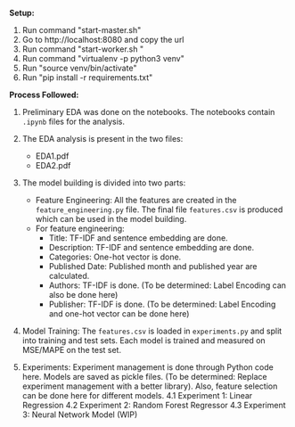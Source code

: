 **Setup:**

1. Run command "start-master.sh"
2. Go to http://localhost:8080 and copy the url
3. Run command "start-worker.sh <url>"
4. Run command "virtualenv -p python3 venv"
5. Run "source venv/bin/activate"
6. Run "pip install -r requirements.txt"


**Process Followed:**
1. Preliminary EDA was done on the notebooks. The notebooks contain `.ipynb` files for the analysis.
2. The EDA analysis is present in the two files:
    - EDA1.pdf
    - EDA2.pdf
3. The model building is divided into two parts:
     - Feature Engineering: All the features are created in the `feature_engineering.py` file. The final file `features.csv` is produced which can be used in the model building.
     - For feature engineering:
         - Title: TF-IDF and sentence embedding are done.
         - Description: TF-IDF and sentence embedding are done.
         - Categories: One-hot vector is done.
         - Published Date: Published month and published year are calculated.
         - Authors: TF-IDF is done. (To be determined: Label Encoding can also be done here)
         - Publisher: TF-IDF is done. (To be determined: Label Encoding and one-hot vector can be done here)

4. Model Training: The `features.csv` is loaded in `experiments.py` and split into training and test sets. Each model is trained and measured on MSE/MAPE on the test set.
5. Experiments: Experiment management is done through Python code here. Models are saved as pickle files. (To be determined: Replace experiment management with a better library). Also, feature selection can be done here for different models.
    4.1 Experiment 1: Linear Regression
    4.2 Experiment 2: Random Forest Regressor
    4.3 Experiment 3: Neural Network Model (WIP)



